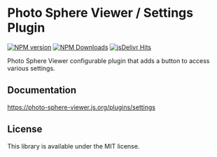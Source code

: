 # Photo Sphere Viewer / Settings Plugin

[![NPM version](https://img.shields.io/npm/v/@photo-sphere-viewer/settings-plugin?logo=npm)](https://www.npmjs.com/package/@photo-sphere-viewer/settings-plugin)
[![NPM Downloads](https://img.shields.io/npm/dm/@photo-sphere-viewer/settings-plugin?color=f86036&label=npm&logo=npm)](https://www.npmjs.com/package/@photo-sphere-viewer/settings-plugin)
[![jsDelivr Hits](https://img.shields.io/jsdelivr/npm/hm/@photo-sphere-viewer/settings-plugin?color=%23f86036&logo=jsdelivr)](https://www.jsdelivr.com/package/npm/@photo-sphere-viewer/settings-plugin)

Photo Sphere Viewer configurable plugin that adds a button to access various settings.

## Documentation

https://photo-sphere-viewer.js.org/plugins/settings

## License

This library is available under the MIT license.
